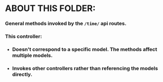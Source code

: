 # ABOUT THIS FOLDER:

### General methods invoked by the `/time/` api routes.

### This controller: 
* ### Doesn't correspond to a specific model. The methods affect multiple models.
* ### Invokes other controllers rather than referencing the models directly.